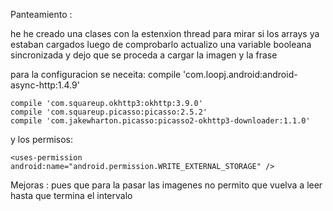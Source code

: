 Panteamiento :

he he creado una clases con la estenxion thread para mirar si los arrays ya estaban cargados luego de
comprobarlo actualizo una variable booleana sincronizada y dejo que se proceda a cargar la imagen y la frase

para la configuracion se neceita:
    compile 'com.loopj.android:android-async-http:1.4.9'

    compile 'com.squareup.okhttp3:okhttp:3.9.0'
    compile 'com.squareup.picasso:picasso:2.5.2'
    compile 'com.jakewharton.picasso:picasso2-okhttp3-downloader:1.1.0'

y los permisos:
    <uses-permission android:name="android.permission.INTERNET" />

    <uses-permission android:name="android.permission.WRITE_EXTERNAL_STORAGE" />

Mejoras :
pues que para la pasar las imagenes no permito que vuelva a leer hasta que termina el intervalo
